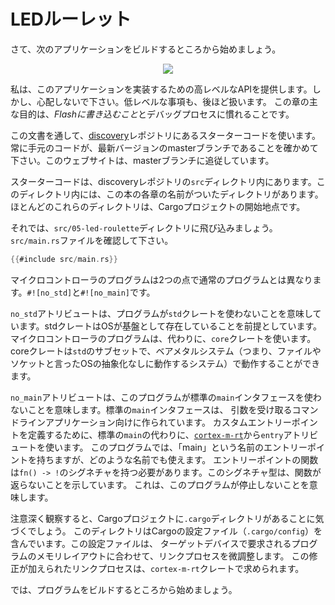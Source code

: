 <!-- # LED roulette -->

# LEDルーレット

<!-- Alright, let's start by building the following application: -->

さて、次のアプリケーションをビルドするところから始めましょう。

<p align="center">
<img src="https://i.imgur.com/0k1r2Lc.gif">
</p>

<!-- 
I'm going to give you a high level API to implement this app but don't worry we'll do low level
stuff later on. The main goal of this chapter is to get familiar with the *flashing* and debugging
process.
 -->

私は、このアプリケーションを実装するための高レベルなAPIを提供します。しかし、心配しないで下さい。低レベルな事項も、後ほど扱います。
この章の主な目的は、*Flashに書き込むこと*とデバッグプロセスに慣れることです。

<!-- 
Throughout this text we'll be using the starter code that's in the [discovery] repository. Make sure
you always have the latest version of the master branch because this website tracks that branch.
 -->

この文書を通して、[discovery]レポジトリにあるスターターコードを使います。
常に手元のコードが、最新バージョンのmasterブランチであることを確かめて下さい。このウェブサイトは、masterブランチに追従しています。

<!-- 
The starter code is in the `src` directory of that repository. Inside that directory there are more
directories named after each chapter of this book. Most of those directories are starter Cargo
projects.
 -->

スターターコードは、discoveryレポジトリの`src`ディレクトリ内にあります。このディレクトリ内には、この本の各章の名前がついたディレクトリがあります。
ほとんどのこれらのディレクトリは、Cargoプロジェクトの開始地点です。

[discovery]: https://github.com/rust-embedded/discovery

<!-- Now, jump into the `src/05-led-roulette` directory. Check the `src/main.rs` file: -->

それでは、`src/05-led-roulette`ディレクトリに飛び込みましょう。`src/main.rs`ファイルを確認して下さい。

``` rust
{{#include src/main.rs}}
```

<!-- 
Microcontroller programs are different from standard programs in two aspects: `#![no_std]` and
`#![no_main]`.
 -->

マイクロコントローラのプログラムは2つの点で通常のプログラムとは異なります。`#![no_std]`と`#![no_main]`です。

<!-- 
The `no_std` attribute says that this program won't use the `std` crate, which assumes an underlying
OS; the program will instead use the `core` crate, a subset of `std` that can run on bare metal
systems (i.e., systems without OS abstractions like files and sockets).
 -->

`no_std`アトリビュートは、プログラムが`std`クレートを使わないことを意味しています。stdクレートはOSが基盤として存在していることを前提としています。
マイクロコントローラのプログラムは、代わりに、`core`クレートを使います。
coreクレートは`std`のサブセットで、ベアメタルシステム（つまり、ファイルやソケットと言ったOSの抽象化なしに動作するシステム）で動作することができます。

<!-- 
The `no_main` attribute says that this program won't use the standard `main` interface, which is
tailored for command line applications that receive arguments. Instead of the standard `main` we'll
use the `entry` attribute from the [`cortex-m-rt`] crate to define a custom entry point. In this
program we have named the entry point "main", but any other name could have been used. The entry
point function must have signature `fn() -> !`; this type indicates that the function can't return
-- this means that the program never terminates.
 -->

`no_main`アトリビュートは、このプログラムが標準の`main`インタフェースを使わないことを意味します。標準の`main`インタフェースは、
引数を受け取るコマンドラインアプリケーション向けに作られています。
カスタムエントリーポイントを定義するために、標準の`main`の代わりに、[`cortex-m-rt`]から`entry`アトリビュートを使います。
このプログラムでは、「main」という名前のエントリーポイントを持ちますが、どのような名前でも使えます。
エントリーポイントの関数は`fn() -> !`のシグネチャを持つ必要があります。このシグネチャ型は、関数が返らないことを示しています。
これは、このプログラムが停止しないことを意味します。

[`cortex-m-rt`]: https://crates.io/crates/cortex-m-rt

<!-- 
If you are a careful observer, you'll also notice there is a `.cargo` directory in the Cargo project
as well. This directory contains a Cargo configuration file (`.cargo/config`) that tweaks the
linking process to tailor the memory layout of the program to the requirements of the target device.
This modified linking process is a requirement of the `cortex-m-rt` crate.
 -->

注意深く観察すると、Cargoプロジェクトに`.cargo`ディレクトリがあることに気づくでしょう。
このディレクトリはCargoの設定ファイル（`.cargo/config`）を含んでいます。この設定ファイルは、
ターゲットデバイスで要求されるプログラムのメモリレイアウトに合わせて、リンクプロセスを微調整します。
この修正が加えられたリンクプロセスは、`cortex-m-rt`クレートで求められます。

<!-- Alright, let's start by building this program. -->

では、プログラムをビルドするところから始めましょう。
